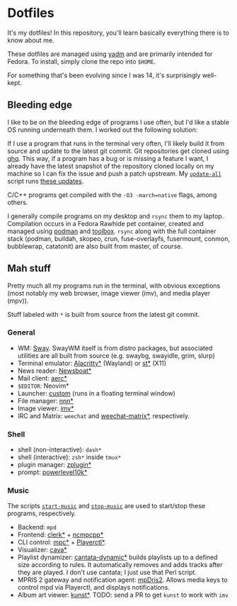 Dotfiles
========

It's my dotfiles! In this repository, you'll learn basically everything there is to
know about me.

These dotfiles are managed using [yadm](https://yadm.io) and are primarily intended
for Fedora. To install, simply clone the repo into `$HOME`.

For something that's been evolving since I was 14, it's surprisingly well-kept.

Bleeding edge
-------------

I like to be on the bleeding edge of programs I use often, but I'd like a stable OS
running underneath them. I worked out the following solution:

If I use a program that runs in the terminal very often, I'll likely build it from
source and update to the latest git commit. Git repositories get cloned using
[ghq](https://github.com/motemen/ghq). This way, if a program has a bug or is
missing a feature I want, I already have the latest snapshot of the repository
cloned locally on my machine so I can fix the issue and push a patch upstream. My
[`update-all`](https://gitlab.com/Seirdy/dotfiles/raw/master/.local/bin/update-all)
script runs [these
updates](https://gitlab.com/Seirdy/dotfiles/tree/master/Executables/shell-scripts/updates).

C/C++ programs get compiled with the `-O3 -march=native` flags, among others.

I generally compile programs on my desktop and `rsync` them to my laptop.
Compilation occurs in a Fedora Rawhide pet container, created and managed using
[podman](https://podman.io/) and [toolbox](https://github.com/containers/toolbox).
`rsync` along with the full container stack (podman, buildah, skopeo, crun,
fuse-overlayfs, fusermount, conmon, bubblewrap, catatonit) are also built from
master, of course.

Mah stuff
---------

Pretty much all my programs run in the terminal, with obvious exceptions (most
notably my web browser, image viewer (imv), and media player (mpv)).

Stuff labeled with `*` is built from source from the latest git commit.

### General

-   WM: [Sway](https://swaywm.org/). SwayWM itself is from distro packages, but
    associated utilities are all built from source (e.g. swaybg, swayidle, grim,
    slurp)
-   Terminal emulator: [Alacritty\*](https://github.com/alacritty/alacritty)
    (Wayland) or [st\*](https://st.suckless.org/) (X11)
-   News reader: [Newsboat\*](https://newsboat.org/)
-   Mail client: [aerc\*](https://aerc-mail.org/)
-   `$EDITOR`: Neovim\*
-   Launcher:
    [custom](https://gitlab.com/Seirdy/dotfiles/raw/master/.local/bin/sway-launcher)
    (runs in a floating terminal window)
-   File manager: [nnn\*](https://github.com/jarun/nnn)
-   Image viewer: [imv\*](https://github.com/eXeC64/imv)
-   IRC and Matrix: `weechat` and
    [weechat-matrix\*](https://github.com/poljar/weechat-matrix), respectively.

### Shell

-   shell (non-interactive): `dash*`
-   shell (interactive): `zsh*` inside `tmux*`
-   plugin manager: [zplugin\*](https://github.com/zdharma/zplugin)
-   prompt: [powerlevel10k\*](https://github.com/romkatv/powerlevel10k)

### Music

The scripts
[`start-music`](https://gitlab.com/Seirdy/dotfiles/raw/master/.local/bin/start-music)
and
[`stop-music`](https://gitlab.com/Seirdy/dotfiles/raw/master/.local/bin/stop-music)
are used to start/stop these programs, respectively.

-   Backend: `mpd`
-   Frontend: [clerk\*](https://github.com/carnager/clerk) +
    [ncmpcpp\*](https://github.com/arybczak/ncmpcpp)
-   CLI control: [mpc\*](https://github.com/MusicPlayerDaemon/mpc) +
    [Playerctl\*](https://github.com/altdesktop/playerctl).
-   Visualizer: [cava\*](https://github.com/karlstav/cava)
-   Playlist dynamizer:
    [cantata-dynamic\*](https://github.com/CDrummond/cantata/blob/master/playlists/cantata-dynamic)
    builds playlists up to a defined size according to rules. It automatically
    removes and adds tracks after they are played. I don't use cantata; I just use
    that Perl script.
-   MPRIS 2 gateway and notification agent:
    [mpDris2](https://github.com/eonpatapon/mpDris2). Allows media keys to control
    mpd via Playerctl, and displays notifications.
-   Album art viewer: [kunst\*](https://github.com/sdushantha/kunst). TODO: send a
    PR to get `kunst` to work with `imv`
